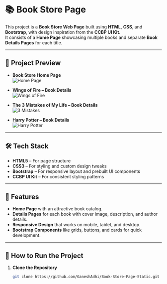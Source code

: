 # 📚 Book Store Page

This project is a **Book Store Web Page** built using **HTML**, **CSS**, and **Bootstrap**, with design inspiration from the **CCBP UI Kit**.  
It consists of a **Home Page** showcasing multiple books and separate **Book Details Pages** for each title.

---

## 📸 Project Preview

- **Book Store Home Page**  
  ![Home Page](https://nkb-backend-media-static-tenxiitian.s3.ap-south-1.amazonaws.com/tenxiitian_prod/programs/Tech+Programs/frontend-content/ccbp/coding-practice-questions/static-websites/book-store-v1.png)

- **Wings of Fire – Book Details**  
  ![Wings of Fire](https://nkb-backend-media-static-tenxiitian.s3.ap-south-1.amazonaws.com/tenxiitian_prod/programs/Tech+Programs/frontend-content/ccbp/coding-practice-questions/static-websites/book-store-wings-for-fire-v1.png)

- **The 3 Mistakes of My Life – Book Details**  
  ![3 Mistakes](https://nkb-backend-media-static-tenxiitian.s3.ap-south-1.amazonaws.com/tenxiitian_prod/programs/Tech+Programs/frontend-content/ccbp/coding-practice-questions/static-websites/book-store-3-mistakes-v1.png)

- **Harry Potter – Book Details**  
  ![Harry Potter](https://nkb-backend-media-static-tenxiitian.s3.ap-south-1.amazonaws.com/tenxiitian_prod/programs/Tech+Programs/frontend-content/ccbp/coding-practice-questions/static-websites/book-store-harry-potter-v1.png)

---

## 🛠 Tech Stack

- **HTML5** – For page structure  
- **CSS3** – For styling and custom design tweaks  
- **Bootstrap** – For responsive layout and prebuilt UI components  
- **CCBP UI Kit** – For consistent styling patterns

---

## 🎯 Features

- **Home Page** with an attractive book catalog.
- **Details Pages** for each book with cover image, description, and author details.
- **Responsive Design** that works on mobile, tablet, and desktop.
- **Bootstrap Components** like grids, buttons, and cards for quick development.

---

## 🚀 How to Run the Project

1. **Clone the Repository**
   ```bash
   git clone https://github.com/GaneshAdhi/Book-Store-Page-Static.git
